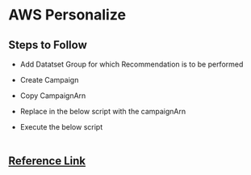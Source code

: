 # AWS Personalize

## Steps to Follow

- Add Datatset Group for which Recommendation is to be performed
- Create Campaign
- Copy CampaignArn
- Replace <campaignArn> in the below script with the campaignArn

- Execute the below script
  <br><br>

## [Reference Link](https://towardsdatascience.com/build-a-recommender-system-in-less-than-an-hour-using-amazon-personalize-68bee9931c60)
